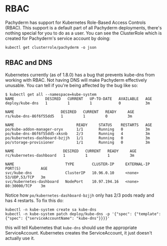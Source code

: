 # RBAC

Pachyderm has support for Kubernetes Role-Based Access Controls (RBAC).
This support is a default part of all Pachyderm deployments, there's nothing
special for you to do as a user. You can see the ClusterRole which is created
for Pachyderm's service account by doing:

```shell
kubectl get clusterrole/pachyderm -o json
```

## RBAC and DNS
Kubernetes currently (as of 1.8.0) has a bug that prevents kube-dns from
working with RBAC. Not having DNS will make Pachyderm effectively unusable. You
can tell if you're being affected by the bug like so:

```shell
$ kubectl get all --namespace=kube-system
NAME              DESIRED   CURRENT   UP-TO-DATE   AVAILABLE   AGE
deploy/kube-dns   1         1         1            0           3m

NAME                     DESIRED   CURRENT   READY     AGE
rs/kube-dns-86f6f55dd5   1         1         0         3m

NAME                            READY     STATUS    RESTARTS   AGE
po/kube-addon-manager-oryx      1/1       Running   0          3m
po/kube-dns-86f6f55dd5-xksnb    2/3       Running   4          3m
po/kubernetes-dashboard-bzjjh   1/1       Running   0          3m
po/storage-provisioner          1/1       Running   0          3m

NAME                      DESIRED   CURRENT   READY     AGE
rc/kubernetes-dashboard   1         1         1         3m

NAME                       TYPE        CLUSTER-IP     EXTERNAL-IP   PORT(S)         AGE
svc/kube-dns               ClusterIP   10.96.0.10     <none>        53/UDP,53/TCP   3m
svc/kubernetes-dashboard   NodePort    10.97.194.16   <none>        80:30000/TCP    3m
```

Notice how `po/kubernetes-dashboard-bzjjh` only has 2/3 pods ready and has 4 restarts.
To fix this do:

```shell
kubectl -n kube-system create sa kube-dns
kubectl -n kube-system patch deploy/kube-dns -p '{"spec": {"template": {"spec": {"serviceAccountName": "kube-dns"}}}}'
```

this will tell Kubernetes that `kube-dns` should use the appropriate
ServiceAccount. Kubernetes creates the ServiceAccount, it just doesn't actually
use it.
